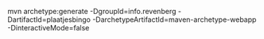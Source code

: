 mvn archetype:generate -DgroupId=info.revenberg -DartifactId=plaatjesbingo -DarchetypeArtifactId=maven-archetype-webapp -DinteractiveMode=false
